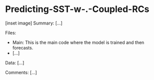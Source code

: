 # Predicting-SST-w-.-Coupled-RCs
[inset image]
Summary: [...]

Files:
- Main: This is the main code where the model is trained and then forecasts.
- [...]

Data:
[...]

Comments:
[...]
